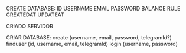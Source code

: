 CREATE DATABASE:
    ID
    USERNAME
    EMAIL
    PASSWORD
    BALANCE
    RULE
    CREATEDAT
    UPDATEAT

CRIADO SERVIDOR


CRIAR DATABASE:
    create (username, email, password, telegramId?)
    finduser (id, username, email, telegramId)
    login (username, password)

